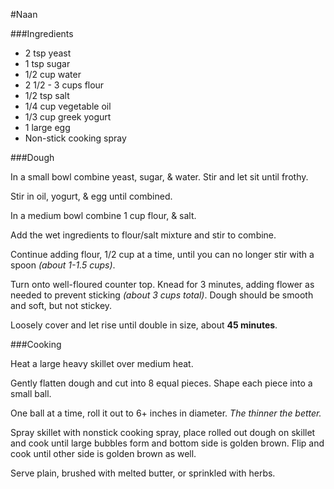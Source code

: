 #Naan

###Ingredients

 * 2 tsp yeast
 * 1 tsp sugar
 * 1/2 cup water
 * 2 1/2 - 3 cups flour
 * 1/2 tsp salt
 * 1/4 cup vegetable oil
 * 1/3 cup greek yogurt
 * 1 large egg
 * Non-stick cooking spray
 
###Dough

In a small bowl combine yeast, sugar, & water. Stir and let sit until frothy.

Stir in oil, yogurt, & egg until combined.

In a medium bowl combine 1 cup flour, & salt.

Add the wet ingredients to flour/salt mixture and stir to combine.

Continue adding flour, 1/2 cup at a time, until you can no longer stir with a spoon *(about 1-1.5 cups)*.

Turn onto well-floured counter top. Knead for 3 minutes, adding flower as needed to prevent sticking *(about 3 cups total)*.
Dough should be smooth and soft, but not stickey.

Loosely cover and let rise until double in size, about **45 minutes**.

###Cooking

Heat a large heavy skillet over medium heat.

Gently flatten dough and cut into 8 equal pieces. Shape each piece into a small ball.

One ball at a time, roll it out to 6+ inches in diameter. *The thinner the better.*

Spray skillet with nonstick cooking spray, place rolled out dough on skillet and cook until large bubbles form and bottom
side is golden brown. Flip and cook until other side is golden brown as well.

Serve plain, brushed with melted butter, or sprinkled with herbs.
